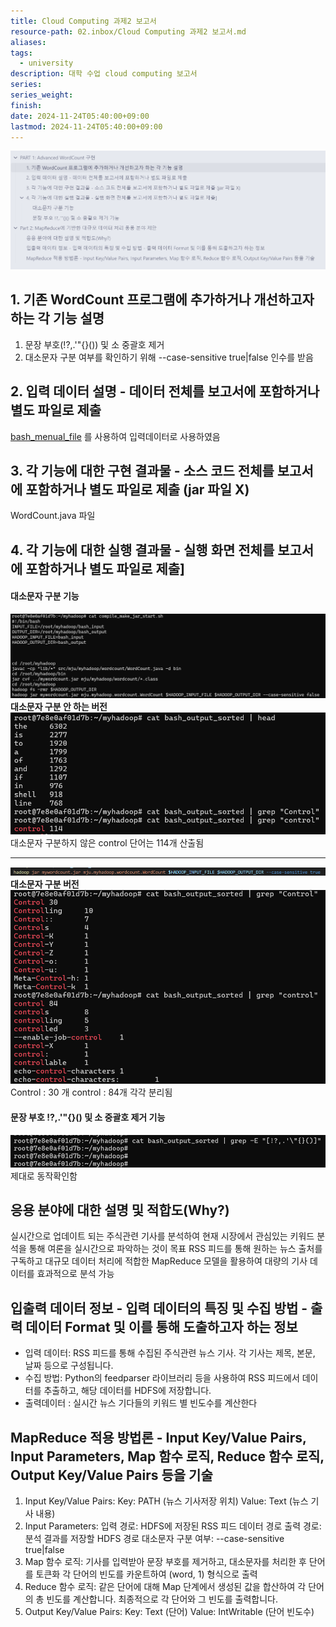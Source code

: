 ```yaml
---
title: Cloud Computing 과제2 보고서
resource-path: 02.inbox/Cloud Computing 과제2 보고서.md
aliases:
tags:
  - university
description: 대학 수업 cloud computing 보고서
series:
series_weight:
finish:
date: 2024-11-24T05:40:00+09:00
lastmod: 2024-11-24T05:40:00+09:00
---
```

![Pasted image 20241124053028](../08.media/20241124053028.png)

## 1. 기존 WordCount 프로그램에 추가하거나 개선하고자 하는 각 기능 설명

1. 문장 부호(!?,.'"{}()) 및 소 중괄호 제거
2. 대소문자 구분 여부를 확인하기 위해 --case-sensitive true|false 인수를 받음
## 2. 입력 데이터 설명 - 데이터 전체를 보고서에 포함하거나 별도 파일로 제출

[bash_menual_file](https://www.gnu.org/software/bash/manual/bash.txt) 를 사용하여 입력데이터로 사용하였음

## 3. 각 기능에 대한 구현 결과물 - 소스 코드 전체를 보고서에 포함하거나 별도 파일로 제출 (jar 파일 X)
WordCount.java 파일

## 4. 각 기능에 대한 실행 결과물 - 실행 화면 전체를 보고서에 포함하거나 별도 파일로 제출]

#### 대소문자 구분 기능
![Pasted image 20241124043621](../08.media/20241124043621.png)
**대소문자 구분 안 하는 버전**
![Pasted image 20241124043955](../08.media/20241124043955.png)
대소문자 구분하지 않은 control 단어는 114개 산출됨

---
![Pasted image 20241124044070](../08.media/20241124044070.png)
**대소문자 구분 버전**
![Pasted image 20241124044113](../08.media/20241124044113.png)
Control : 30 개
control : 84개
각각 분리됨


#### 문장 부호 !?,.'"{}() 및 소 중괄호 제거 기능
![Pasted image 20241124044790](../08.media/20241124044790.png)
 제대로 동작확인함



## 응용 분야에 대한 설명 및 적합도(Why?)
실시간으로 업데이트 되는 주식관련 기사를 분석하여 현재 시장에서 관심있는 키워드 분석을 통해 여론을 실시간으로 파악하는 것이 목표 RSS 피드를 통해 원하는 뉴스 출처를 구독하고 대규모 데이터 처리에 적합한 MapReduce 모델을 활용하여 대량의 기사 데이터를 효과적으로 분석 가능

## 입출력 데이터 정보 - 입력 데이터의 특징 및 수집 방법 - 출력 데이터 Format 및 이를 통해 도출하고자 하는 정보

- 입력 데이터: RSS 피드를 통해 수집된 주식관련 뉴스 기사. 각 기사는 제목, 본문, 날짜 등으로 구성됩니다.
- 수집 방법: Python의 feedparser 라이브러리 등을 사용하여 RSS 피드에서 데이터를 추출하고, 해당 데이터를 HDFS에 저장합니다.
- 출력데이터 : 실시간 뉴스 기다들의 키워드 별 빈도수를 계산한다
## MapReduce 적용 방법론 - Input Key/Value Pairs, Input Parameters, Map 함수 로직, Reduce 함수 로직, Output Key/Value Pairs 등을 기술

1. Input Key/Value Pairs:
   Key: PATH (뉴스 기사저장 위치)
   Value: Text (뉴스 기사 내용)
2. Input Parameters:
   입력 경로: HDFS에 저장된 RSS 피드 데이터 경로
   출력 경로: 분석 결과를 저장할 HDFS 경로
   대소문자 구분 여부: --case-sensitive true|false
3. Map 함수 로직:
   기사를 입력받아 문장 부호를 제거하고, 대소문자를 처리한 후 단어를 토큰화
   각 단어의 빈도를 카운트하여 (word, 1) 형식으로 출력
4. Reduce 함수 로직:
   같은 단어에 대해 Map 단계에서 생성된 값을 합산하여 각 단어의 총 빈도를 계산합니다.
   최종적으로 각 단어와 그 빈도를 출력합니다.
5. Output Key/Value Pairs:
   Key: Text (단어)
   Value: IntWritable (단어 빈도수)